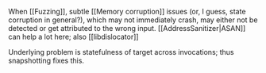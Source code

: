 When [[Fuzzing]], subtle [[Memory corruption]] issues (or, I guess, state corruption in general?), which may not immediately crash, may either not be detected or get attributed to the wrong input. [[AddressSanitizer|ASAN]] can help a lot here; also [[libdislocator]]

Underlying problem is statefulness of target across invocations; thus snapshotting fixes this.